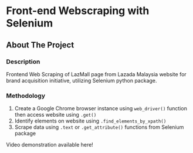 # Front-end Webscraping with Selenium

## About The Project

### Description
Frontend Web Scraping of LazMall page from Lazada Malaysia website for brand acquisition initiative, utilizing Selenium python package.

### Methodology
1. Create a Google Chrome browser instance using `web_driver()` function then access website using `.get()`
2. Identify elements on website using `.find_elements_by_xpath()`
3. Scrape data using `.text` or `.get_attribute()` functions from Selenium package

Video demonstration available here!

